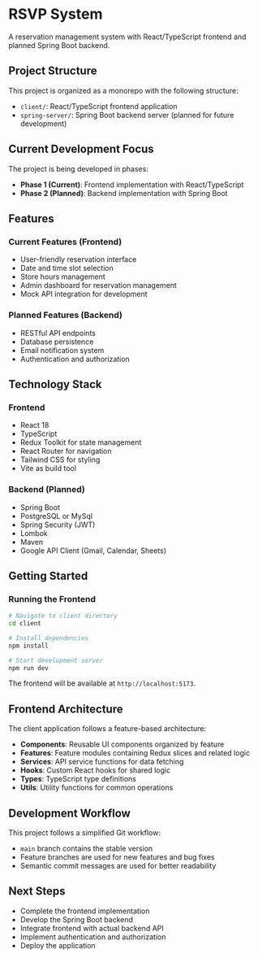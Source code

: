 # RSVP System

A reservation management system with React/TypeScript frontend and planned Spring Boot backend.

## Project Structure

This project is organized as a monorepo with the following structure:

- `client/`: React/TypeScript frontend application
- `spring-server/`: Spring Boot backend server (planned for future development)

## Current Development Focus

The project is being developed in phases:

- **Phase 1 (Current)**: Frontend implementation with React/TypeScript
- **Phase 2 (Planned)**: Backend implementation with Spring Boot

## Features

### Current Features (Frontend)

- User-friendly reservation interface
- Date and time slot selection
- Store hours management
- Admin dashboard for reservation management
- Mock API integration for development

### Planned Features (Backend)

- RESTful API endpoints
- Database persistence
- Email notification system
- Authentication and authorization

## Technology Stack

### Frontend

- React 18
- TypeScript
- Redux Toolkit for state management
- React Router for navigation
- Tailwind CSS for styling
- Vite as build tool

### Backend (Planned)

- Spring Boot
- PostgreSQL or MySql
- Spring Security (JWT)
- Lombok
- Maven
- Google API Client (Gmail, Calendar, Sheets)

## Getting Started

### Running the Frontend

```bash
# Navigate to client directory
cd client

# Install dependencies
npm install

# Start development server
npm run dev
```

The frontend will be available at `http://localhost:5173`.

## Frontend Architecture

The client application follows a feature-based architecture:

- **Components**: Reusable UI components organized by feature
- **Features**: Feature modules containing Redux slices and related logic
- **Services**: API service functions for data fetching
- **Hooks**: Custom React hooks for shared logic
- **Types**: TypeScript type definitions
- **Utils**: Utility functions for common operations

## Development Workflow

This project follows a simplified Git workflow:

- `main` branch contains the stable version
- Feature branches are used for new features and bug fixes
- Semantic commit messages are used for better readability

## Next Steps

- Complete the frontend implementation
- Develop the Spring Boot backend
- Integrate frontend with actual backend API
- Implement authentication and authorization
- Deploy the application
